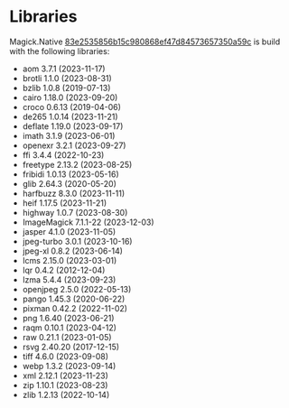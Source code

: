 # Libraries
Magick.Native [83e2535856b15c980868ef47d84573657350a59c](https://github.com/dlemstra/Magick.Native/commit/83e2535856b15c980868ef47d84573657350a59c) is build with the following libraries:

- aom 3.7.1 (2023-11-17)
- brotli 1.1.0 (2023-08-31)
- bzlib 1.0.8 (2019-07-13)
- cairo 1.18.0 (2023-09-20)
- croco 0.6.13 (2019-04-06)
- de265 1.0.14 (2023-11-21)
- deflate 1.19.0 (2023-09-17)
- imath 3.1.9 (2023-06-01)
- openexr 3.2.1 (2023-09-27)
- ffi 3.4.4 (2022-10-23)
- freetype 2.13.2 (2023-08-25)
- fribidi 1.0.13 (2023-05-16)
- glib 2.64.3 (2020-05-20)
- harfbuzz 8.3.0 (2023-11-11)
- heif 1.17.5 (2023-11-21)
- highway 1.0.7 (2023-08-30)
- ImageMagick 7.1.1-22 (2023-12-03)
- jasper 4.1.0 (2023-11-05)
- jpeg-turbo 3.0.1 (2023-10-16)
- jpeg-xl 0.8.2 (2023-06-14)
- lcms 2.15.0 (2023-03-01)
- lqr 0.4.2 (2012-12-04)
- lzma 5.4.4 (2023-09-23)
- openjpeg 2.5.0 (2022-05-13)
- pango 1.45.3 (2020-06-22)
- pixman 0.42.2 (2022-11-02)
- png 1.6.40 (2023-06-21)
- raqm 0.10.1 (2023-04-12)
- raw 0.21.1 (2023-01-05)
- rsvg 2.40.20 (2017-12-15)
- tiff 4.6.0 (2023-09-08)
- webp 1.3.2 (2023-09-14)
- xml 2.12.1 (2023-11-23)
- zip 1.10.1 (2023-08-23)
- zlib 1.2.13 (2022-10-14)
